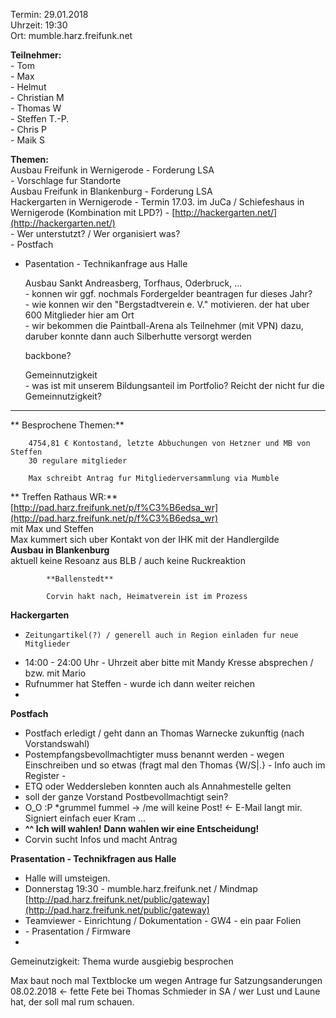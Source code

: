 Termin: 29.01.2018  
Uhrzeit: 19:30  
Ort: mumble.harz.freifunk.net  
  
**Teilnehmer:**  
\- Tom  
\- Max  
\- Helmut  
\- Christian M  
\- Thomas W  
\- Steffen T.-P.  
\- Chris P  
\- Maik S  
  
**Themen:**  
    Ausbau Freifunk in Wernigerode - Forderung LSA  
    \- Vorschlage fur Standorte  
    Ausbau Freifunk in Blankenburg - Forderung LSA  
    Hackergarten in Wernigerode - Termin 17.03. im JuCa / Schiefeshaus in Wernigerode (Kombination mit LPD?) - [http://hackergarten.net/](http://hackergarten.net/)  
    \- Wer unterstutzt? / Wer organisiert was?  
    \- Postfach  

  * Pasentation - Technikanfrage aus Halle

    Ausbau Sankt Andreasberg, Torfhaus, Oderbruck, ...  
    \- konnen wir ggf. nochmals Fordergelder beantragen fur dieses Jahr?  
    \- wie konnen wir den "Bergstadtverein e. V." motivieren. der hat uber 600 Mitglieder hier am Ort  
    \- wir bekommen die Paintball-Arena als Teilnehmer (mit VPN) dazu, daruber konnte dann auch Silberhutte versorgt werden  
      
    backbone?  
  
     
    Gemeinnutzigkeit  
    \- was ist mit unserem Bildungsanteil im Portfolio? Reicht der nicht fur die Gemeinnutzigkeit?  
**    **  
**    Besprochene Themen:**  
          
        4754,81 € Kontostand, letzte Abbuchungen von Hetzner und MB von Steffen  
        30 regulare mitglieder  
          
        Max schreibt Antrag fur Mitgliederversammlung via Mumble  
          
**        Treffen Rathaus WR:**  
            [http://pad.harz.freifunk.net/p/f%C3%B6edsa_wr](http://pad.harz.freifunk.net/p/f%C3%B6edsa_wr)  
            mit Max und Steffen  
            Max kummert sich uber Kontakt von der IHK mit der Handlergilde  
        **Ausbau in Blankenburg**  
            aktuell keine Resoanz aus BLB / auch keine Ruckreaktion  
              
            **Ballenstedt**  
              
            Corvin hakt nach, Heimatverein ist im Prozess  
              
**Hackergarten**  

  *     Zeitungartikel(?) / generell auch in Region einladen fur neue Mitglieder
  * 14:00 - 24:00 Uhr - Uhrzeit aber bitte mit Mandy Kresse absprechen / bzw. mit Mario
  * Rufnummer hat Steffen - wurde ich dann weiter reichen
  *   

**Postfach**  

  * Postfach erledigt / geht dann an Thomas Warnecke zukunftig (nach Vorstandswahl)
  * Postempfangsbevollmachtigter muss benannt werden - wegen Einschreiben und so etwas (fragt mal den Thomas {W/S|.} - Info auch im Register -
  * ETQ oder Weddersleben konnten auch als Annahmestelle gelten
  * soll der ganze Vorstand Postbevollmachtigt sein?
  * O_O :P *grummel fummel -&gt;  /me will keine Post! &lt;\- E-Mail langt mir. Signiert einfach euer Kram ...
  * **^^ Ich will wahlen! Dann wahlen wir eine Entscheidung!**
  * Corvin sucht Infos und macht Antrag

  
**Prasentation - Technikfragen aus Halle**  

  * Halle will umsteigen.
  * Donnerstag 19:30 - mumble.harz.freifunk.net / Mindmap [http://pad.harz.freifunk.net/public/gateway](http://pad.harz.freifunk.net/public/gateway)
  * Teamviewer - Einrichtung / Dokumentation - GW4 - ein paar Folien
  * \- Prasentation / Firmware
  *   

Gemeinutzigkeit: Thema wurde ausgiebig besprochen  
  
Max baut noch mal Textblocke um wegen Antrage fur Satzungsanderungen  
08.02.2018 &lt;\- fette Fete bei Thomas Schmieder in SA / wer Lust und Laune
hat, der soll mal rum schauen.  

